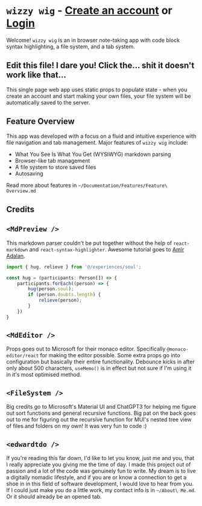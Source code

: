 # `wizzy wig` - [Create an account](#signupEl) or [Login](#loginEl)
Welcome! 	`wizzy wig` is an in browser note-taking app with code block syntax highlighting, a file system, and a tab system. 

## Edit this file! I dare you! Click the... shit it doesn't work like that...
This single page web app uses static props to populate state - when you create an account and start making your own files, your file system will be automatically saved to the server. 

## Feature Overview
This app was developed with a focus on a fluid and intuitive experience with file navigation and tab management. Major features of `wizzy wig` include:
- What You See Is What You Get (WYSIWYG) markdown parsing
- Browser-like tab management
- A file system to store saved files
- Autosaving  

Read more about features in `~/Documentation/Features/Feature\ Overview.md` 

## Credits
## `<MdPreview />`
This markdown parser couldn't be put together without the help of `react-markdown` and `react-syntax-highlighter`. Awesome tutorial goes to [Amir Adalan](https://amirardalan.com/blog/syntax-highlight-code-in-markdown).  

```ts
import { hug, relieve } from '@/experiences/soul';

const hug = (participants: Person[]) => {
	participants.forEach((person) => {
		hug(person.soul);
		if (person.doubts.length) {
			relieve(person);
		}
	})
}
```
  
## `<MdEditor />`
Props goes out to Microsoft for their monaco editor. Specifically `@monaco-editor/react` for making the editor possible. Some extra props go into configuration but basically their entire functionality. Debounce kicks in after only about 500 characters, `useMemo()` is in effect but not sure if I'm using it in it's most optimised method.  

## `<FileSystem />`
Big credits go to Microsoft's Material UI and ChatGPT3 for helping me figure out sort functions and general recursive functions. Big pat on the back goes out to me for figuring out the recursive function for MUI's nested tree view of files and folders on my own! It was very fun to code :)

## `<edwardtdo />`
If you're reading this far down, I'd like to let you know, just me and you, that I really appreciate you giving me the time of day. I made this project out of passion and a lot of the code was genuinely fun to write. My dream is to live a digitally nomadic lifestyle, and if you are or know a connection to get a shoe in in this field of software development, I would love to hear from you. If I could just make you do a little work, my contact info is in `~/About\ Me.md`. Or it should already be an opened tab.